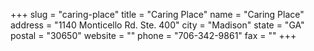+++
slug = "caring-place"
title = "Caring Place"
name = "Caring Place"
address = "1140 Monticello Rd. Ste. 400"
city = "Madison"
state = "GA"
postal = "30650"
website = ""
phone = "706-342-9861"
fax = ""
+++
